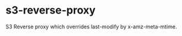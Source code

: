 s3-reverse-proxy
================

S3 Reverse proxy which overrides last-modify by x-amz-meta-mtime.

